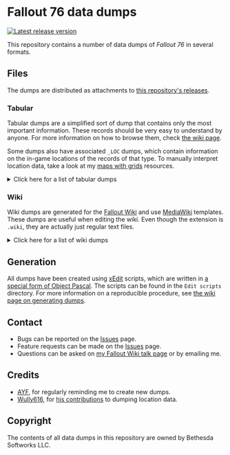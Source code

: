 # Fallout 76 data dumps
[![Latest release version](https://img.shields.io/github/release/FWDekker/fo76-dumps?style=for-the-badge)](https://github.com/FWDekker/fo76-dumps/releases/latest)

This repository contains a number of data dumps of _Fallout 76_ in several formats.

## Files
The dumps are distributed as attachments to [this repository's releases](https://github.com/FWDekker/fo76-dumps/releases).

### Tabular
Tabular dumps are a simplified sort of dump that contains only the most important information.
These records should be very easy to understand by anyone.
For more information on how to browse them, check [the wiki page](https://github.com/FWDekker/fo76-dumps/wiki/Browsing-CSV-files).

Some dumps also have associated `_LOC` dumps, which contain information on the in-game locations of the records of that type.
To manually interpret location data, take a look at my [maps with grids](https://fallout.fandom.com/wiki/User_blog:FDekker/Maps_with_grids) resources.

<details>
  <summary>Click here for a list of tabular dumps</summary>
  <p>

| Dump script                                                     | Filename   | Description                                      |
|-----------------------------------------------------------------|------------|--------------------------------------------------|
| [`ExportTabularIDs.pas`](Edit%20scripts/ExportTabularIDs.pas)   | `IDs.csv`  | Form IDs, editor IDs, names, and keywords        |
| [`ExportTabularARMO.pas`](Edit%20scripts/ExportTabularARMO.pas) | `ARMO.csv` | Armor and clothing                               |
| [`ExportTabularCLAS.pas`](Edit%20scripts/ExportTabularCLAS.pas) | `CLAS.csv` | Class properties                                 |
| [`ExportTabularCOBJ.pas`](Edit%20scripts/ExportTabularCOBJ.pas) | `COBJ.csv` | Craftable object recipes and components          |
| [`ExportTabularENTM.pas`](Edit%20scripts/ExportTabularENTM.pas) | `ENTM.csv` | Atomic Shop unlockables                          |
| [`ExportTabularFACT.pas`](Edit%20scripts/ExportTabularFACT.pas) | `FACT.csv` | Factions and vendors                             |
| [`ExportTabularFLOR.pas`](Edit%20scripts/ExportTabularFLOR.pas) | `FLOR.csv` | Harvestable plants                               |
| [`ExportTabularGLOB.pas`](Edit%20scripts/ExportTabularGLOB.pas) | `GLOB.csv` | Global variables                                 |
| [`ExportTabularGMST.pas`](Edit%20scripts/ExportTabularGMST.pas) | `GMST.csv` | Game settings                                    |
| [`ExportTabularLVLI.pas`](Edit%20scripts/ExportTabularLVLI.pas) | `LVLI.csv` | Leveled lists                                    |
| [`ExportTabularMISC.pas`](Edit%20scripts/ExportTabularMISC.pas) | `MISC.csv` | Inventory item weights, values, and scrap yields |
| [`ExportTabularNPC_.pas`](Edit%20scripts/ExportTabularNPC_.pas) | `NPC_.csv` | NPC factions, keywords, stats, etc.              |
| [`ExportTabularOMOD.pas`](Edit%20scripts/ExportTabularOMOD.pas) | `OMOD.csv` | Armor and weapon mods                            |
| [`ExportTabularOTFT.pas`](Edit%20scripts/ExportTabularOTFT.pas) | `OTFT.csv` | Outfits                                          |
| [`ExportTabularRACE.pas`](Edit%20scripts/ExportTabularRACE.pas) | `RACE.csv` | Race keywords and properties                     |
| [`ExportTabularWEAP.pas`](Edit%20scripts/ExportTabularWEAP.pas) | `WEAP.csv` | Weapons                                          |

  </p>
</details>

### Wiki
Wiki dumps are generated for the [Fallout Wiki](https://fallout.fandom.com/) and use [MediaWiki](https://www.mediawiki.org) templates.
These dumps are useful when editing the wiki.
Even though the extension is `.wiki`, they are actually just regular text files.

<details>
  <summary>Click here for a list of wiki dumps</summary>
  <p>

| Dump script                                               | Filename    | Description |
|-----------------------------------------------------------|-------------|-------------|
| [`ExportWikiBOOK.pas`](Edit%20scripts/ExportWikiBOOK.pas) | `BOOK.wiki` | Notes       |
| [`ExportWikiDIAL.pas`](Edit%20scripts/ExportWikiDIAL.pas) | `DIAL.wiki` | Dialogue    |
| [`ExportWikiNOTE.pas`](Edit%20scripts/ExportWikiNOTE.pas) | `NOTE.wiki` | Holodisks   |
| [`ExportWikiTERM.pas`](Edit%20scripts/ExportWikiTERM.pas) | `TERM.wiki` | Terminals   |

  </p>
</details>

## Generation
All dumps have been created using [xEdit](https://tes5edit.github.io/) scripts, which are written in [a special form of Object Pascal](https://tes5edit.github.io/docs/11-Scripting-Functions.html#s_11-7).
The scripts can be found in the `Edit scripts` directory.
For more information on a reproducible procedure, see [the wiki page on generating dumps](https://github.com/FWDekker/fo76-dumps/wiki/Generating-dumps).

## Contact
* Bugs can be reported on the [Issues](https://github.com/FWDekker/fo76-dumps/issues) page.
* Feature requests can be made on the [Issues](https://github.com/FWDekker/fo76-dumps/issues) page.
* Questions can be asked on [my Fallout Wiki talk page](https://fallout.fandom.com/wiki/User_talk:FDekker) or by emailing me.

## Credits
* [AYF](https://fallout.fandom.com/wiki/User:AllYourFavorites), for regularly reminding me to create new dumps.
* [Wully616](https://github.com/Wully616), for [his contributions](https://github.com/FWDekker/fo76-dumps/pull/20) to dumping location data.

## Copyright
The contents of all data dumps in this repository are owned by Bethesda Softworks LLC.
